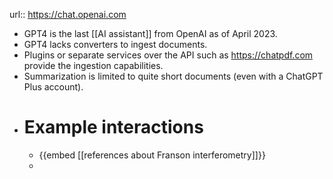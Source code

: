 url::  https://chat.openai.com

- GPT4 is the last [[AI assistant]] from OpenAI as of April 2023.
- GPT4 lacks converters to ingest documents.
- Plugins or separate services over the API such as https://chatpdf.com provide the ingestion capabilities.
- Summarization is limited to quite short documents (even with a ChatGPT Plus account).
- # Example interactions
	- {{embed [[references about Franson interferometry]]}}
	-